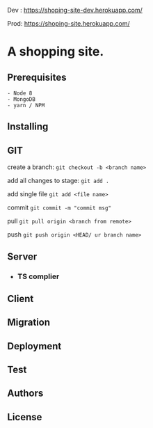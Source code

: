 Dev : https://shoping-site-dev.herokuapp.com/

Prod: https://shoping-site.herokuapp.com/

# A shopping site.

## Prerequisites
    - Node 8
    - MongoDB
    - yarn / NPM
    
## Installing

## GIT
create a branch:
`git checkout -b <branch name>`

add all changes to stage:
`git add .`

add single file
`git add <file name>`

commit
`git commit -m "commit msg"`

pull 
`git pull origin <branch from remote>`

push
`git push origin <HEAD/ ur branch name>`

## Server

   - ### TS complier

## Client

## Migration

## Deployment

## Test

## Authors

## License
